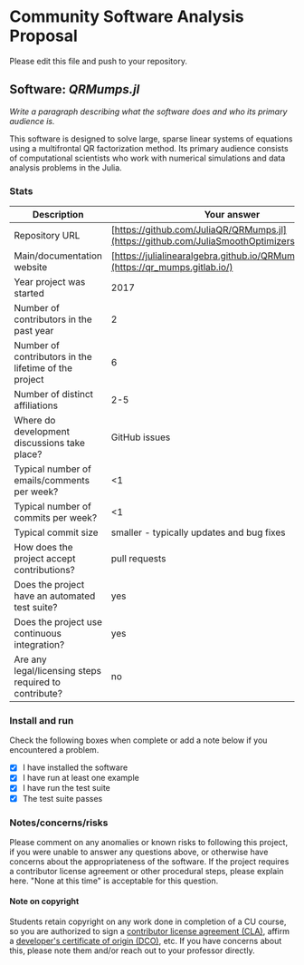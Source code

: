 # Community Software Analysis Proposal

Please edit this file and push to your repository.

## Software: *QRMumps.jl*

*Write a paragraph describing what the software does and who its primary audience is.*

This software is designed to solve large, sparse linear systems of equations using a multifrontal QR factorization method. Its primary audience consists of computational scientists who work with numerical simulations and data analysis problems in the Julia.


### Stats

| Description | Your answer |
|---------|-----------|
| Repository URL |[https://github.com/JuliaQR/QRMumps.jl](https://github.com/JuliaSmoothOptimizers/QRMumps.jl)    |
| Main/documentation website |[https://julialinearalgebra.github.io/QRMumps.jl/stable/](https://qr_mumps.gitlab.io/)    |
| Year project was started | 2017  |
| Number of contributors in the past year | 2 |
| Number of contributors in the lifetime of the project | 6  |
| Number of distinct affiliations | 2-5 |
| Where do development discussions take place? | GitHub issues  |
| Typical number of emails/comments per week? | <1  |
| Typical number of commits per week? | <1 |
| Typical commit size | smaller - typically updates and bug fixes |
| How does the project accept contributions? | pull requests   |
| Does the project have an automated test suite? | yes |
| Does the project use continuous integration? | yes |
| Are any legal/licensing steps required to contribute? | no |

### Install and run

Check the following boxes when complete or add a note below if you encountered a problem.

- [X] I have installed the software
- [X] I have run at least one example
- [X] I have run the test suite
- [X] The test suite passes

### Notes/concerns/risks

Please comment on any anomalies or known risks to following this project, if you were unable to answer any questions above, or otherwise have concerns about the appropriateness of the software.
If the project requires a contributor license agreement or other procedural steps, please explain here.
"None at this time" is acceptable for this question.

#### Note on copyright

Students retain copyright on any work done in completion of a CU course, so you are authorized to sign a [contributor license agreement (CLA)](https://en.wikipedia.org/wiki/Contributor_License_Agreement), affirm a [developer's certificate of origin (DCO)](https://en.wikipedia.org/wiki/Developer_Certificate_of_Origin), etc.
If you have concerns about this, please note them and/or reach out to your professor directly.
